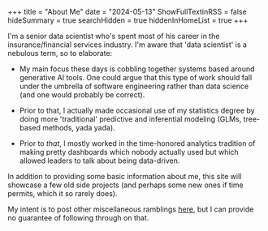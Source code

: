 +++
title = "About Me"
date = "2024-05-13"
ShowFullTextinRSS = false
hideSummary = true
searchHidden = true
hiddenInHomeList = true
+++

I'm a senior data scientist who's spent most of his career in the insurance/financial services industry. I'm aware that 'data scientist' is a nebulous term, so to elaborate:

* My main focus these days is cobbling together systems based around generative AI tools. One could argue that this type of work should fall under the umbrella of software engineering rather than data science (and one would probably be correct).

* Prior to that, I actually made occasional use of my statistics degree by doing more 'traditional' predictive and inferential modeling (GLMs, tree-based methods, yada yada).

* Prior to *that*, I mostly worked in the time-honored analytics tradition of making pretty dashboards which nobody actually used but which allowed leaders to talk about being data-driven.

In addition to providing some basic information about me, this site will showcase a few old side projects (and perhaps some new ones if time permits, which it so rarely does).

My intent is to post other miscellaneous ramblings [here](https://adullroar.substack.com), but I can provide no guarantee of following through on that.